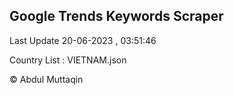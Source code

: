 

## Google Trends Keywords Scraper 
 
Last Update 20-06-2023 , 03:51:46

Country List :
VIETNAM.json



© Abdul Muttaqin 
